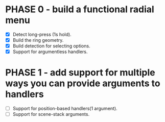 # PHASE 0 - build a functional radial menu
- [x] Detect long-press (1s hold).
- [x] Build the ring geometry.
- [x] Build detection for selecting options.
- [x] Support for argumentless handlers.

# PHASE 1 - add support for multiple ways you can provide arguments to handlers
- [ ] Support for position-based handlers(1 argument).
- [ ] Support for scene-stack arguments.